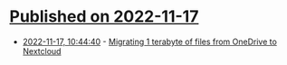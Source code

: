# [Published on 2022-11-17](index.md)

* [2022-11-17, 10:44:40](https://news.ycombinator.com/item?id=33637192) - [Migrating 1 terabyte of files from OneDrive to Nextcloud](https://herrherrmann.net/migrating-1-terabyte-of-files-from-onedrive-to-nextcloud/)

